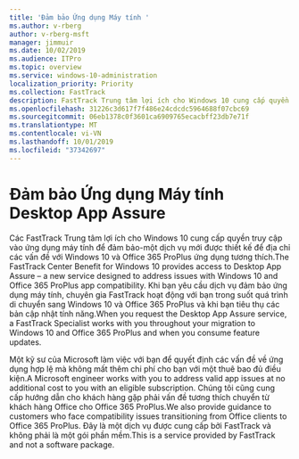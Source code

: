 ```yaml
---
title: 'Đảm bảo Ứng dụng Máy tính '
ms.author: v-rberg
author: v-rberg-msft
manager: jimmuir
ms.date: 10/02/2019
ms.audience: ITPro
ms.topic: overview
ms.service: windows-10-administration
localization_priority: Priority
ms.collection: FastTrack
description: FastTrack Trung tâm lợi ích cho Windows 10 cung cấp quyền truy cập vào ứng dụng máy tính để đảm bảo-một dịch vụ được thiết kế để địa chỉ các vấn đề với Windows 10 và Office 365 ProPlus ứng dụng tương thích.
ms.openlocfilehash: 31226c3d617f7f486e24cdcdc5964688f07cbc69
ms.sourcegitcommit: 06eb1378c0f3601ca6909765ecacbff23db7e71f
ms.translationtype: MT
ms.contentlocale: vi-VN
ms.lasthandoff: 10/01/2019
ms.locfileid: "37342697"
---
```

# <a name="desktop-app-assure"></a><span data-ttu-id="cf161-103">Đảm bảo Ứng dụng Máy tính </span><span class="sxs-lookup"><span data-stu-id="cf161-103">Desktop App Assure</span></span>

<span data-ttu-id="cf161-104">Các FastTrack Trung tâm lợi ích cho Windows 10 cung cấp quyền truy cập vào ứng dụng máy tính để đảm bảo-một dịch vụ mới được thiết kế để địa chỉ các vấn đề với Windows 10 và Office 365 ProPlus ứng dụng tương thích.</span><span class="sxs-lookup"><span data-stu-id="cf161-104">The FastTrack Center Benefit for Windows 10 provides access to Desktop App Assure – a new service designed to address issues with Windows 10 and Office 365 ProPlus app compatibility.</span></span> <span data-ttu-id="cf161-105">Khi bạn yêu cầu dịch vụ đảm bảo ứng dụng máy tính, chuyên gia FastTrack hoạt động với bạn trong suốt quá trình di chuyển sang Windows 10 và Office 365 ProPlus và khi bạn tiêu thụ các bản cập nhật tính năng.</span><span class="sxs-lookup"><span data-stu-id="cf161-105">When you request the Desktop App Assure service, a FastTrack Specialist works with you throughout your migration to Windows 10 and Office 365 ProPlus and when you consume feature updates.</span></span> 

<span data-ttu-id="cf161-106">Một kỹ sư của Microsoft làm việc với bạn để quyết định các vấn đề về ứng dụng hợp lệ mà không mất thêm chi phí cho bạn với một thuê bao đủ điều kiện.</span><span class="sxs-lookup"><span data-stu-id="cf161-106">A Microsoft engineer works with you to address valid app issues at no additional cost to you with an eligible subscription.</span></span> <span data-ttu-id="cf161-107">Chúng tôi cũng cung cấp hướng dẫn cho khách hàng gặp phải vấn đề tương thích chuyển từ khách hàng Office cho Office 365 ProPlus.</span><span class="sxs-lookup"><span data-stu-id="cf161-107">We also provide guidance to customers who face compatibility issues transitioning from Office clients to Office 365 ProPlus.</span></span> <span data-ttu-id="cf161-108">Đây là một dịch vụ được cung cấp bởi FastTrack và không phải là một gói phần mềm.</span><span class="sxs-lookup"><span data-stu-id="cf161-108">This is a service provided by FastTrack and not a software package.</span></span>

  

    

 
